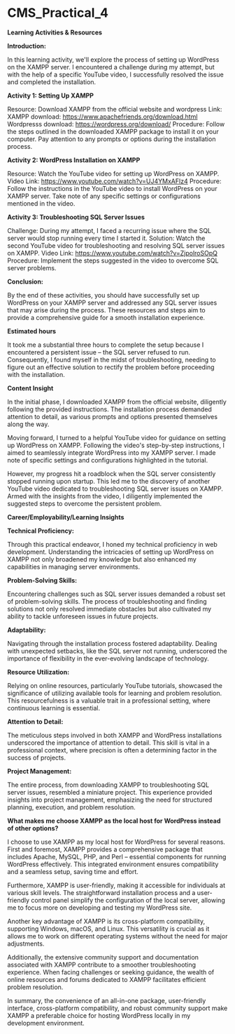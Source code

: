# CMS_Practical_4

**Learning Activities & Resources**

**Introduction:**

In this learning activity, we'll explore the process of setting up WordPress on the XAMPP server. I encountered a challenge during my attempt, but with the help of a specific YouTube video, I successfully resolved the issue and completed the installation.


**Activity 1: Setting Up XAMPP**

Resource: Download XAMPP from the official website and wordpress
Link: XAMPP download: https://www.apachefriends.org/download.html
      Wordpresss download: https://wordpress.org/download/
Procedure:
Follow the steps outlined in the downloaded XAMPP package to install it on your computer.
Pay attention to any prompts or options during the installation process.


**Activity 2: WordPress Installation on XAMPP**

Resource: Watch the YouTube video for setting up WordPress on XAMPP.
Video Link: https://www.youtube.com/watch?v=UJ4YMxAFlz4
Procedure:
Follow the instructions in the YouTube video to install WordPress on your XAMPP server.
Take note of any specific settings or configurations mentioned in the video.


**Activity 3: Troubleshooting SQL Server Issues**

Challenge: During my attempt, I faced a recurring issue where the SQL server would stop running every time I started it.
Solution: Watch the second YouTube video for troubleshooting and resolving SQL server issues on XAMPP.
Video Link: https://www.youtube.com/watch?v=ZjpolroSOpQ
Procedure:
Implement the steps suggested in the video to overcome SQL server problems.


**Conclusion:**

By the end of these activities, you should have successfully set up WordPress on your XAMPP server and addressed any SQL server issues that may arise during the process. These resources and steps aim to provide a comprehensive guide for a smooth installation experience.


**Estimated hours**

It took me a substantial three hours to complete the setup because I encountered a persistent issue – the SQL server refused to run. Consequently, I found myself in the midst of troubleshooting, needing to figure out an effective solution to rectify the problem before proceeding with the installation.


**Content Insight**

In the initial phase, I downloaded XAMPP from the official website, diligently following the provided instructions. The installation process demanded attention to detail, as various prompts and options presented themselves along the way.

Moving forward, I turned to a helpful YouTube video for guidance on setting up WordPress on XAMPP. Following the video's step-by-step instructions, I aimed to seamlessly integrate WordPress into my XAMPP server. I made note of specific settings and configurations highlighted in the tutorial.

However, my progress hit a roadblock when the SQL server consistently stopped running upon startup. This led me to the discovery of another YouTube video dedicated to troubleshooting SQL server issues on XAMPP. Armed with the insights from the video, I diligently implemented the suggested steps to overcome the persistent problem.


**Career/Employability/Learning Insights**


**Technical Proficiency:**

Through this practical endeavor, I honed my technical proficiency in web development. Understanding the intricacies of setting up WordPress on XAMPP not only broadened my knowledge but also enhanced my capabilities in managing server environments.


**Problem-Solving Skills:**

Encountering challenges such as SQL server issues demanded a robust set of problem-solving skills. The process of troubleshooting and finding solutions not only resolved immediate obstacles but also cultivated my ability to tackle unforeseen issues in future projects.


**Adaptability:**

Navigating through the installation process fostered adaptability. Dealing with unexpected setbacks, like the SQL server not running, underscored the importance of flexibility in the ever-evolving landscape of technology.


**Resource Utilization:**

Relying on online resources, particularly YouTube tutorials, showcased the significance of utilizing available tools for learning and problem resolution. This resourcefulness is a valuable trait in a professional setting, where continuous learning is essential.


**Attention to Detail:**

The meticulous steps involved in both XAMPP and WordPress installations underscored the importance of attention to detail. This skill is vital in a professional context, where precision is often a determining factor in the success of projects.


**Project Management:**

The entire process, from downloading XAMPP to troubleshooting SQL server issues, resembled a miniature project. This experience provided insights into project management, emphasizing the need for structured planning, execution, and problem resolution.


**What makes me choose XAMPP as the local host for WordPress instead of other options?**

I choose to use XAMPP as my local host for WordPress for several reasons. First and foremost, XAMPP provides a comprehensive package that includes Apache, MySQL, PHP, and Perl – essential components for running WordPress effectively. This integrated environment ensures compatibility and a seamless setup, saving time and effort.

Furthermore, XAMPP is user-friendly, making it accessible for individuals at various skill levels. The straightforward installation process and a user-friendly control panel simplify the configuration of the local server, allowing me to focus more on developing and testing my WordPress site.

Another key advantage of XAMPP is its cross-platform compatibility, supporting Windows, macOS, and Linux. This versatility is crucial as it allows me to work on different operating systems without the need for major adjustments.

Additionally, the extensive community support and documentation associated with XAMPP contribute to a smoother troubleshooting experience. When facing challenges or seeking guidance, the wealth of online resources and forums dedicated to XAMPP facilitates efficient problem resolution.

In summary, the convenience of an all-in-one package, user-friendly interface, cross-platform compatibility, and robust community support make XAMPP a preferable choice for hosting WordPress locally in my development environment.

